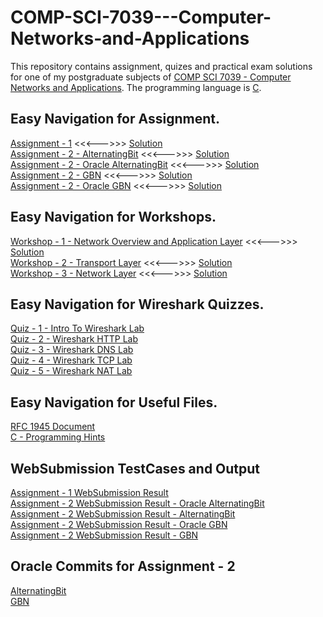 # COMP-SCI-7039---Computer-Networks-and-Applications
This repository contains assignment, quizes and practical exam solutions for one of my postgraduate subjects of [COMP SCI 7039 - Computer Networks and Applications](https://www.adelaide.edu.au/course-outlines/006794/1/sem-1/). The programming language is [C](https://en.wikipedia.org/wiki/C_(programming_language)).

## Easy Navigation for Assignment.
[Assignment - 1](https://github.com/Vanditg/COMP-SCI-7039---Computer-Networks-and-Applications-/tree/master/Assignment/Assignment%20-%201/Assignment) <<<--->>> [Solution](https://github.com/Vanditg/COMP-SCI-7039---Computer-Networks-and-Applications-/tree/master/Assignment/Assignment%20-%201/Solution)  
[Assignment - 2 - AlternatingBit](https://github.com/Vanditg/COMP-SCI-7039---Computer-Networks-and-Applications-/tree/master/Assignment/Assignment%20-%202/Assignment) <<<--->>> [Solution](https://github.com/Vanditg/COMP-SCI-7039---Computer-Networks-and-Applications-/tree/master/Assignment/Assignment%20-%202/Solution/AlternatingBit)  
[Assignment - 2 - Oracle AlternatingBit](https://github.com/Vanditg/COMP-SCI-7039---Computer-Networks-and-Applications-/tree/master/Assignment/Assignment%20-%202/Assignment) <<<--->>> [Solution](https://github.com/Vanditg/COMP-SCI-7039---Computer-Networks-and-Applications-/tree/master/Assignment/Assignment%20-%202/Solution/Oracle%20-%20AlternatingBit)  
[Assignment - 2 - GBN](https://github.com/Vanditg/COMP-SCI-7039---Computer-Networks-and-Applications-/tree/master/Assignment/Assignment%20-%202/Assignment) <<<--->>> [Solution](https://github.com/Vanditg/COMP-SCI-7039---Computer-Networks-and-Applications-/tree/master/Assignment/Assignment%20-%202/Solution/GBN)  
[Assignment - 2 - Oracle GBN](https://github.com/Vanditg/COMP-SCI-7039---Computer-Networks-and-Applications-/tree/master/Assignment/Assignment%20-%202/Assignment) <<<--->>> [Solution](https://github.com/Vanditg/COMP-SCI-7039---Computer-Networks-and-Applications-/tree/master/Assignment/Assignment%20-%202/Solution/Oracle%20-%20GBN)

## Easy Navigation for Workshops.
[Workshop - 1 - Network Overview and Application Layer](https://github.com/Vanditg/COMP-SCI-7039---Computer-Networks-and-Applications-/tree/master/Workshop/Workshop%20-%201/Problem) <<<--->>> [Solution](https://github.com/Vanditg/COMP-SCI-7039---Computer-Networks-and-Applications-/tree/master/Workshop/Workshop%20-%201/Solution)  
[Workshop - 2 - Transport Layer](https://github.com/Vanditg/COMP-SCI-7039---Computer-Networks-and-Applications-/tree/master/Workshop/Workshop%20-%202/Problem) <<<--->>> [Solution](https://github.com/Vanditg/COMP-SCI-7039---Computer-Networks-and-Applications-/tree/master/Workshop/Workshop%20-%202/Solution)  
[Workshop - 3 - Network Layer](https://github.com/Vanditg/COMP-SCI-7039---Computer-Networks-and-Applications-/tree/master/Workshop/Workshop%20-%203/Problem) <<<--->>> [Solution](https://github.com/Vanditg/COMP-SCI-7039---Computer-Networks-and-Applications-/tree/master/Workshop/Workshop%20-%203/Solution)  

## Easy Navigation for Wireshark Quizzes.
[Quiz - 1 - Intro To Wireshark Lab](https://github.com/Vanditg/COMP-SCI-7039---Computer-Networks-and-Applications-/blob/master/WireShark%20Quiz/Introduction%20To%20Wireshark%20Lab%20Quiz.pdf)  
[Quiz - 2 - Wireshark HTTP Lab](https://github.com/Vanditg/COMP-SCI-7039---Computer-Networks-and-Applications-/blob/master/WireShark%20Quiz/Wireshark%20HTTP%20Lab%20Quiz.pdf)  
[Quiz - 3 - Wireshark DNS Lab](https://github.com/Vanditg/COMP-SCI-7039---Computer-Networks-and-Applications-/blob/master/WireShark%20Quiz/Wireshark%20DNS%20Lab_Quiz.pdf)  
[Quiz - 4 - Wireshark TCP Lab](https://github.com/Vanditg/COMP-SCI-7039---Computer-Networks-and-Applications-/blob/master/WireShark%20Quiz/Wireshark%20TCP%20lab%20quiz.pdf)  
[Quiz - 5 - Wireshark NAT Lab](https://github.com/Vanditg/COMP-SCI-7039---Computer-Networks-and-Applications-/blob/master/WireShark%20Quiz/Wireshark%20NAT%20lab%20quiz.pdf)  

## Easy Navigation for Useful Files.
[RFC 1945 Document](https://github.com/Vanditg/COMP-SCI-7039---Computer-Networks-and-Applications-/tree/master/Assignment/Assignment%20-%201/RFC%201945)  
[C - Programming Hints](https://github.com/Vanditg/COMP-SCI-7039---Computer-Networks-and-Applications-/blob/master/Assignment/Assignment%20-%202/Solution/Oracle%20-%20AlternatingBit/C_Programming_Hints.pdf)  

## WebSubmission TestCases and Output
[Assignment - 1 WebSubmission Result](https://github.com/Vanditg/COMP-SCI-7039---Computer-Networks-and-Applications-/blob/master/WebSubmission/webServerWebSubmission.pdf)  
[Assignment - 2 WebSubmission Result - Oracle AlternatingBit](https://github.com/Vanditg/COMP-SCI-7039---Computer-Networks-and-Applications-/blob/master/WebSubmission/oracleAltBitWebSubmission.pdf)  
[Assignment - 2 WebSubmission Result - AlternatingBit](https://github.com/Vanditg/COMP-SCI-7039---Computer-Networks-and-Applications-/blob/master/WebSubmission/AltBitWebSubmission.pdf)  
[Assignment - 2 WebSubmission Result - Oracle GBN](https://github.com/Vanditg/COMP-SCI-7039---Computer-Networks-and-Applications-/blob/master/WebSubmission/OracleGBNWesSubmission.pdf)  
[Assignment - 2 WebSubmission Result - GBN](https://github.com/Vanditg/COMP-SCI-7039---Computer-Networks-and-Applications-/blob/master/WebSubmission/GBNWebSubmission.pdf)  

## Oracle Commits for Assignment - 2  
[AlternatingBit](https://github.com/Vanditg/COMP-SCI-7039---Computer-Networks-and-Applications-/blob/master/OracleCommits/OracleCommitsAltBit)  
[GBN](https://github.com/Vanditg/COMP-SCI-7039---Computer-Networks-and-Applications-/blob/master/OracleCommits/OracleCommitsGBN)  
